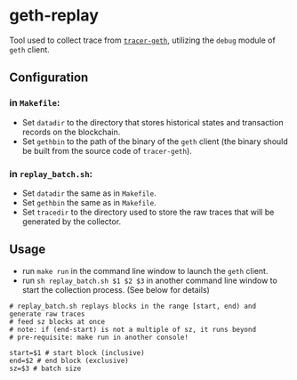 # geth-replay
Tool used to collect trace from [`tracer-geth`](https://github.com/Nangos/tracer-geth), utilizing the `debug` module of `geth` client.

## Configuration
### in `Makefile`:
- Set `datadir` to the directory that stores historical states and transaction records on the blockchain.
- Set `gethbin` to the path of the binary of the `geth` client (the binary should be built from the source code of `tracer-geth`).

### in `replay_batch.sh`:
- Set `datadir` the same as in `Makefile`.
- Set `gethbin` the same as in `Makefile`.
- Set `tracedir` to the directory used to store the raw traces that will be generated by the collector.

## Usage
- run `make run` in the command line window to launch the `geth` client.
- run `sh replay_batch.sh $1 $2 $3` in another command line window to start the collection process. (See below for details)
```
# replay_batch.sh replays blocks in the range [start, end) and generate raw traces
# feed sz blocks at once
# note: if (end-start) is not a multiple of sz, it runs beyond
# pre-requisite: make run in another console!

start=$1 # start block (inclusive)
end=$2 # end block (exclusive)
sz=$3 # batch size
```
